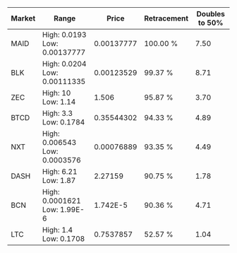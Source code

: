 | Market | Range | Price| Retracement | Doubles to 50% |
| --- | --- | --- | --- | --- |
| MAID | High: 0.0193<br />Low: 0.00137777 | 0.00137777 | 100.00 % | 7.50 |
| BLK | High: 0.0204<br />Low: 0.00111335 | 0.00123529 | 99.37 % | 8.71 |
| ZEC | High: 10<br />Low: 1.14 | 1.506 | 95.87 % | 3.70 |
| BTCD | High: 3.3<br />Low: 0.1784 | 0.35544302 | 94.33 % | 4.89 |
| NXT | High: 0.006543<br />Low: 0.0003576 | 0.00076889 | 93.35 % | 4.49 |
| DASH | High: 6.21<br />Low: 1.87 | 2.27159 | 90.75 % | 1.78 |
| BCN | High: 0.0001621<br />Low: 1.99E-6 | 1.742E-5 | 90.36 % | 4.71 |
| LTC | High: 1.4<br />Low: 0.1708 | 0.7537857 | 52.57 % | 1.04 |
